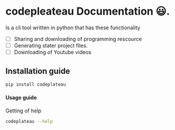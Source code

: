 # codepleateau Documentation 😃.
Is a cli tool written in python that has these functionality


- [ ] Sharing and downloading of programming rescource
- [ ] Generating stater project files.
- [ ] Downloading of Youtube videos

## Installation guide




```bash
pip install codeplateau
```

#### Usage guide

Getting of help 

```bash
codeplateau --help
```